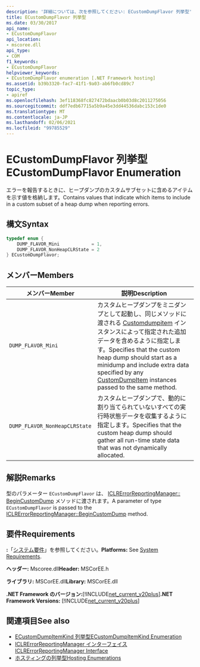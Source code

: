 ```yaml
---
description: '詳細については、次を参照してください: ECustomDumpFlavor 列挙型'
title: ECustomDumpFlavor 列挙型
ms.date: 03/30/2017
api_name:
- ECustomDumpFlavor
api_location:
- mscoree.dll
api_type:
- COM
f1_keywords:
- ECustomDumpFlavor
helpviewer_keywords:
- ECustomDumpFlavor enumeration [.NET Framework hosting]
ms.assetid: b39b3320-fac7-41f1-9a03-ab6fb0cd89c7
topic_type:
- apiref
ms.openlocfilehash: 3ef118368fc827472bdaacb0b03d8c2011275056
ms.sourcegitcommit: ddf7edb67715a5b9a45e3dd44536dabc153c1de0
ms.translationtype: MT
ms.contentlocale: ja-JP
ms.lasthandoff: 02/06/2021
ms.locfileid: "99785529"
---
```

# <a name="ecustomdumpflavor-enumeration"></a><span data-ttu-id="66afe-103">ECustomDumpFlavor 列挙型</span><span class="sxs-lookup"><span data-stu-id="66afe-103">ECustomDumpFlavor Enumeration</span></span>

<span data-ttu-id="66afe-104">エラーを報告するときに、ヒープダンプのカスタムサブセットに含めるアイテムを示す値を格納します。</span><span class="sxs-lookup"><span data-stu-id="66afe-104">Contains values that indicate which items to include in a custom subset of a heap dump when reporting errors.</span></span>  
  
## <a name="syntax"></a><span data-ttu-id="66afe-105">構文</span><span class="sxs-lookup"><span data-stu-id="66afe-105">Syntax</span></span>  
  
```cpp  
typedef enum {  
    DUMP_FLAVOR_Mini            = 1,  
    DUMP_FLAVOR_NonHeapCLRState = 2  
} ECustomDumpFlavor;  
```  
  
## <a name="members"></a><span data-ttu-id="66afe-106">メンバー</span><span class="sxs-lookup"><span data-stu-id="66afe-106">Members</span></span>  
  
|<span data-ttu-id="66afe-107">メンバー</span><span class="sxs-lookup"><span data-stu-id="66afe-107">Member</span></span>|<span data-ttu-id="66afe-108">説明</span><span class="sxs-lookup"><span data-stu-id="66afe-108">Description</span></span>|  
|------------|-----------------|  
|`DUMP_FLAVOR_Mini`|<span data-ttu-id="66afe-109">カスタムヒープダンプをミニダンプとして起動し、同じメソッドに渡される [Customdumpitem](customdumpitem-structure.md) インスタンスによって指定された追加データを含めるように指定します。</span><span class="sxs-lookup"><span data-stu-id="66afe-109">Specifies that the custom heap dump should start as a minidump and include extra data specified by any [CustomDumpItem](customdumpitem-structure.md) instances passed to the same method.</span></span>|  
|`DUMP_FLAVOR_NonHeapCLRState`|<span data-ttu-id="66afe-110">カスタムヒープダンプで、動的に割り当てられていないすべての実行時状態データを収集するように指定します。</span><span class="sxs-lookup"><span data-stu-id="66afe-110">Specifies that the custom heap dump should gather all run-time state data that was not dynamically allocated.</span></span>|  
  
## <a name="remarks"></a><span data-ttu-id="66afe-111">解説</span><span class="sxs-lookup"><span data-stu-id="66afe-111">Remarks</span></span>  

 <span data-ttu-id="66afe-112">型のパラメーター `ECustomDumpFlavor` は、 [ICLRErrorReportingManager:: BeginCustomDump](iclrerrorreportingmanager-begincustomdump-method.md) メソッドに渡されます。</span><span class="sxs-lookup"><span data-stu-id="66afe-112">A parameter of type `ECustomDumpFlavor` is passed to the [ICLRErrorReportingManager::BeginCustomDump](iclrerrorreportingmanager-begincustomdump-method.md) method.</span></span>  
  
## <a name="requirements"></a><span data-ttu-id="66afe-113">要件</span><span class="sxs-lookup"><span data-stu-id="66afe-113">Requirements</span></span>  

 <span data-ttu-id="66afe-114">**:**「[システム要件](../../get-started/system-requirements.md)」を参照してください。</span><span class="sxs-lookup"><span data-stu-id="66afe-114">**Platforms:** See [System Requirements](../../get-started/system-requirements.md).</span></span>  
  
 <span data-ttu-id="66afe-115">**ヘッダー:** Mscoree.dll</span><span class="sxs-lookup"><span data-stu-id="66afe-115">**Header:** MSCorEE.h</span></span>  
  
 <span data-ttu-id="66afe-116">**ライブラリ:** MSCorEE.dll</span><span class="sxs-lookup"><span data-stu-id="66afe-116">**Library:** MSCorEE.dll</span></span>  
  
 <span data-ttu-id="66afe-117">**.NET Framework のバージョン:**[!INCLUDE[net_current_v20plus](../../../../includes/net-current-v20plus-md.md)]</span><span class="sxs-lookup"><span data-stu-id="66afe-117">**.NET Framework Versions:** [!INCLUDE[net_current_v20plus](../../../../includes/net-current-v20plus-md.md)]</span></span>  
  
## <a name="see-also"></a><span data-ttu-id="66afe-118">関連項目</span><span class="sxs-lookup"><span data-stu-id="66afe-118">See also</span></span>

- [<span data-ttu-id="66afe-119">ECustomDumpItemKind 列挙型</span><span class="sxs-lookup"><span data-stu-id="66afe-119">ECustomDumpItemKind Enumeration</span></span>](ecustomdumpitemkind-enumeration.md)
- [<span data-ttu-id="66afe-120">ICLRErrorReportingManager インターフェイス</span><span class="sxs-lookup"><span data-stu-id="66afe-120">ICLRErrorReportingManager Interface</span></span>](iclrerrorreportingmanager-interface.md)
- [<span data-ttu-id="66afe-121">ホスティングの列挙型</span><span class="sxs-lookup"><span data-stu-id="66afe-121">Hosting Enumerations</span></span>](hosting-enumerations.md)
